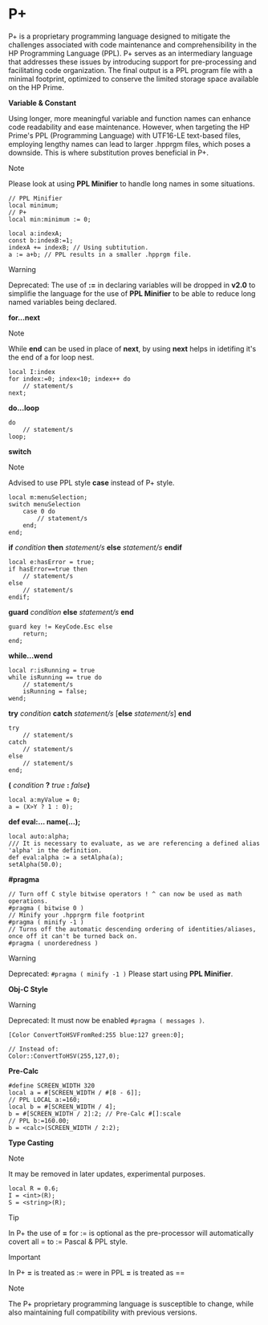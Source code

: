 # P+
P+ is a proprietary programming language designed to mitigate the challenges associated with code maintenance and comprehensibility in the HP Programming Language (PPL). P+ serves as an intermediary language that addresses these issues by introducing support for pre-processing and facilitating code organization. The final output is a PPL program file with a minimal footprint, optimized to conserve the limited storage space available on the HP Prime.

**Variable & Constant**

Using longer, more meaningful variable and function names can enhance code readability and ease maintenance. However, when targeting the HP Prime's PPL (Programming Language) with UTF16-LE text-based files, employing lengthy names can lead to larger .hpprgm files, which poses a downside. This is where substitution proves beneficial in P+.

> [!NOTE]
Please look at using **PPL Minifier** to handle long names in some situations.
```
// PPL Minifier
local minimum;
// P+
local min:minimum := 0;
```

```
local a:indexA;
const b:indexB:=1;
indexA += indexB; // Using subtitution.
a := a+b; // PPL results in a smaller .hpprgm file.
```
> [!WARNING]
Deprecated: The use of **:=** in declaring variables will be dropped in **v2.0** to simplifie the language for the use of **PPL Minifier** to be able to reduce long named variables being declared.


**for...next**
> [!NOTE]
While **end** can be used in place of **next**, by using **next** helps in idetifing it's the end of a for loop nest.
```
local I:index
for index:=0; index<10; index++ do
    // statement/s
next;
```
**do...loop**
```
do
    // statement/s
loop;
```
**switch**
> [!NOTE]
Advised to use PPL style **case** instead of P+ style.
```
local m:menuSelection;
switch menuSelection
    case 0 do
        // statement/s
    end;
end;
```
**if** _condition_ **then** _statement/s_ **else** _statement/s_ **endif**

```
local e:hasError = true;
if hasError==true then
    // statement/s
else
    // statement/s
endif;
```
**guard** _condition_ **else** _statement/s_ **end**
```
guard key != KeyCode.Esc else
    return;
end;
```
**while...wend**
```
local r:isRunning = true
while isRunning == true do
    // statement/s
    isRunning = false;
wend;
```

**try** _condition_ **catch** _statement/s_ [**else** _statement/s_] **end**
```
try
    // statement/s
catch
    // statement/s
else
    // statement/s
end;
```

**(** _condition_ **?** _true_ **:** _false_**)**
```
local a:myValue = 0;
a = (X>Y ? 1 : 0);
```
**def eval:... name(...);**
```
local auto:alpha;
/// It is necessary to evaluate, as we are referencing a defined alias 'alpha' in the definition.
def eval:alpha := a setAlpha(a);
setAlpha(50.0);
```
**#pragma**
```
// Turn off C style bitwise operators ! ^ can now be used as math operations.
#pragma ( bitwise 0 )
// Minify your .hpprgrm file footprint
#pragma ( minify -1 )
// Turns off the automatic descending ordering of identities/aliases, once off it can't be turned back on.
#pragma ( unorderedness )
```
> [!WARNING]
Deprecated: `#pragma ( minify -1 )` Please start using **PPL Minifier**.


**Obj-C Style**

> [!WARNING]
Deprecated: It must now be enabled `#pragma ( messages )`.
```
[Color ConvertToHSVFromRed:255 blue:127 green:0];

// Instead of:
Color::ConvertToHSV(255,127,0);
```
**Pre-Calc**
```
#define SCREEN_WIDTH 320
local a = #[SCREEN_WIDTH / #[8 - 6]];
// PPL LOCAL a:=160;
local b = #[SCREEN_WIDTH / 4];
b = #[SCREEN_WIDTH / 2]:2; // Pre-Calc #[]:scale
// PPL b:=160.00;
b = <calc>(SCREEN_WIDTH / 2:2);
```
**Type Casting**

> [!NOTE]
It may be removed in later updates, experimental purposes.
```
local R = 0.6;
I = <int>(R);
S = <string>(R);
```

> [!TIP]
In P+ the use of **=** for := is optional as the pre-processor will automatically covert all = to := Pascal & PPL style.

> [!IMPORTANT]
In P+ **=** is treated as := were in PPL **=** is treated as ==

>[!NOTE]
The P+ proprietary programming language is susceptible to change, while also maintaining full compatibility with previous versions.

